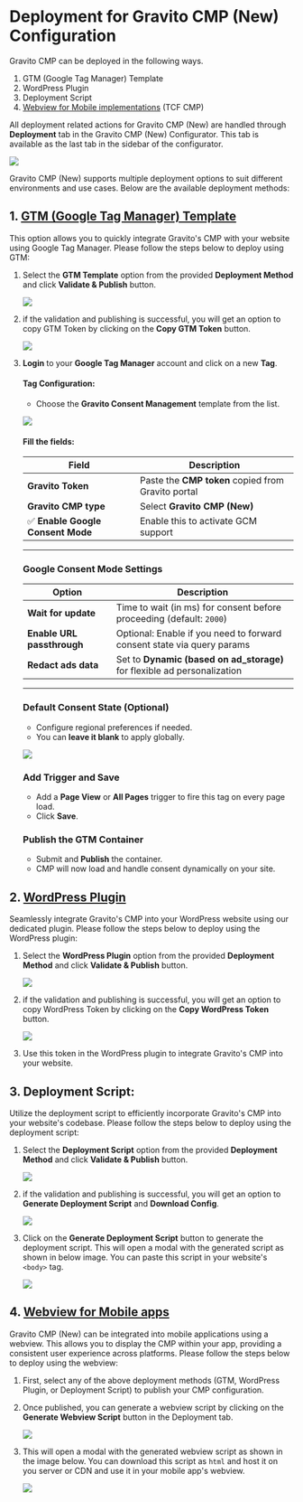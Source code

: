 # Deployment for Gravito CMP (New) Configuration


Gravito CMP can be deployed in the following ways. 

 1. GTM (Google Tag Manager) Template
 2. WordPress Plugin
 3. Deployment Script
 4. [Webview for Mobile implementations](./Components/TCFCMP/webview_cmp_for_apps.md) (TCF CMP)

All deployment related actions for Gravito CMP (New) are handled through **Deployment** tab in the Gravito CMP (New) Configurator. This tab is available as the last tab in the sidebar of the configurator.

![](./img/deployment_highlight.png)

Gravito CMP (New) supports multiple deployment options to suit different environments and use cases. Below are the available deployment methods:

## 1.  [GTM (Google Tag Manager) Template](#gtm)
This option allows you to quickly integrate Gravito's CMP with your website using Google Tag Manager. Please follow the steps below to deploy using GTM:

1. Select the **GTM Template** option from the provided **Deployment Method** and click **Validate & Publish** button.

    ![](./img/gtm_deployment1.png)

2. if the validation and publishing is successful, you will get an option to copy GTM Token by clicking on the **Copy GTM Token** button.

    ![](./img/gtm_deployment2.png)

3. **Login** to your **Google Tag Manager** account and click on a new **Tag**.

    #### Tag Configuration:
    - Choose the **Gravito Consent Management** template from the list.

    ![](./img/GTMTemplateGallary.png)

    #### Fill the fields:

    | Field                          | Description                                                                 |
    |--------------------------------|-----------------------------------------------------------------------------|
    | **Gravito Token**              | Paste the **CMP token** copied from Gravito portal                          |
    | **Gravito CMP type**           | Select **Gravito CMP (New)**              |
    | ✅ **Enable Google Consent Mode** | Enable this to activate GCM support                                       |

    ---

    ### Google Consent Mode Settings

    | Option                     | Description                                                                 |
    |----------------------------|-----------------------------------------------------------------------------|
    | **Wait for update**        | Time to wait (in ms) for consent before proceeding (default: `2000`)        |
    | **Enable URL passthrough** | Optional: Enable if you need to forward consent state via query params      |
    | **Redact ads data**        | Set to **Dynamic (based on ad_storage)** for flexible ad personalization    |

    ---

    ### Default Consent State (Optional)

    - Configure regional preferences if needed.
    - You can **leave it blank** to apply globally.

    ![](./img/GTMTemplateView.png)

    ### Add Trigger and Save

    - Add a **Page View** or **All Pages** trigger to fire this tag on every page load.
    - Click **Save**.

    

    ### Publish the GTM Container

    - Submit and **Publish** the container.
    - CMP will now load and handle consent dynamically on your site.


## 2. [WordPress Plugin](#wp)
Seamlessly integrate Gravito's CMP into your WordPress website using our dedicated plugin. Please follow the steps below to deploy using the WordPress plugin:

1. Select the **WordPress Plugin** option from the provided **Deployment Method** and click **Validate & Publish** button.

    ![](./img/wordpress_deployment1.png)

2. if the validation and publishing is successful, you will get an option to copy WordPress Token by clicking on the **Copy WordPress Token** button.

    ![](./img/wordpress_deployment2.png)

3. Use this token in the WordPress plugin to integrate Gravito's CMP into your website.



## 3. Deployment Script:
Utilize the deployment script to efficiently incorporate Gravito's CMP into your website's codebase. Please follow the steps below to deploy using the deployment script:

1. Select the **Deployment Script** option from the provided **Deployment Method** and click **Validate & Publish** button.

    ![](./img/script_deployment1.png)

2. if the validation and publishing is successful, you will get an option to **Generate Deployment Script** and **Download Config**.

    ![](./img/script_deployment2.png)

3. Click on the **Generate Deployment Script** button to generate the deployment script. This will open a modal with the generated script as shown in below image. You can paste this script in your website's `<body>` tag.

    ![](./img/script_deployment3.png)

## 4. [Webview for Mobile apps](#webview)
Gravito CMP (New) can be integrated into mobile applications using a webview. This allows you to display the CMP within your app, providing a consistent user experience across platforms. Please follow the steps below to deploy using the webview:

1. First, select any of the above deployment methods (GTM, WordPress Plugin, or Deployment Script) to publish your CMP configuration.
2. Once published, you can generate a webview script by clicking on the **Generate Webview Script** button in the Deployment tab.

    ![](./img/script_deployment2.png)

3. This will open a modal with the generated webview script as shown in the image below. You can download this script as `html` and host it on you server or CDN and use it in your mobile app's webview.

    ![](./img/webview_script.png)